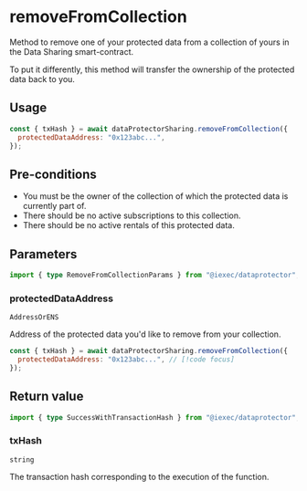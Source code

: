 # removeFromCollection

Method to remove one of your protected data from a collection of yours in the Data Sharing
smart-contract.

To put it differently, this method will transfer the ownership of the protected data back to you.

## Usage

```js
const { txHash } = await dataProtectorSharing.removeFromCollection({
  protectedDataAddress: "0x123abc...",
});
```

## Pre-conditions

- You must be the owner of the collection of which the protected data is currently part of.
- There should be no active subscriptions to this collection.
- There should be no active rentals of this protected data.

## Parameters

```ts
import { type RemoveFromCollectionParams } from "@iexec/dataprotector";
```

### protectedDataAddress

`AddressOrENS`

Address of the protected data you'd like to remove from your collection.

```js
const { txHash } = await dataProtectorSharing.removeFromCollection({
  protectedDataAddress: "0x123abc...", // [!code focus]
});
```

## Return value

```ts
import { type SuccessWithTransactionHash } from "@iexec/dataprotector";
```

### txHash

`string`

The transaction hash corresponding to the execution of the function.
